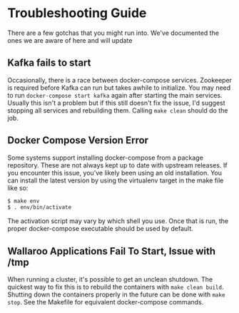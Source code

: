# Troubleshooting Guide

There are a few gotchas that you might run into. We've documented the ones we are aware of here and will update

## Kafka fails to start

Occasionally, there is a race between docker-compose services. Zookeeper is required before Kafka can run but takes awhile to initialize. You may need to run `docker-compose start kafka` again after starting the main services. Usually this isn't a problem but if this still doesn't fix the issue, I'd suggest stopping all services and rebuilding them. Calling `make clean` should do the job.

## Docker Compose Version Error

Some systems support installing docker-compose from a package repository. These are not always kept up to date with upstream releases. If you encounter this issue, you've likely been using an old installation. You can install the latest version by using the virtualenv target in the make file like so:

```bash
$ make env
$ . env/bin/activate
```

The activation script may vary by which shell you use. Once that is run, the proper docker-compose executable should be used by default.


## Wallaroo Applications Fail To Start, Issue with /tmp

When running a cluster, it's possible to get an unclean shutdown. The quickest way to fix this is to rebuild the containers with `make clean build`. Shutting down the containers properly in the future can be done with `make stop`. See the Makefile for equivalent docker-compose commands.
